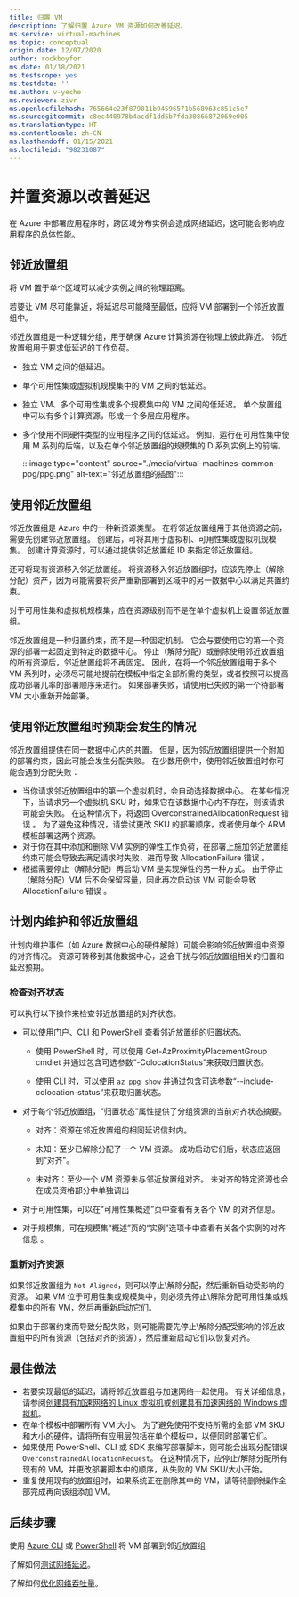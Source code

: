 ```yaml
---
title: 归置 VM
description: 了解归置 Azure VM 资源如何改善延迟。
ms.service: virtual-machines
ms.topic: conceptual
origin.date: 12/07/2020
author: rockboyfor
ms.date: 01/18/2021
ms.testscope: yes
ms.testdate: ''
ms.author: v-yeche
ms.reviewer: zivr
ms.openlocfilehash: 765664e23f879011b94596571b568963c851c5e7
ms.sourcegitcommit: c8ec440978b4acdf1dd5b7fda30866872069e005
ms.translationtype: HT
ms.contentlocale: zh-CN
ms.lasthandoff: 01/15/2021
ms.locfileid: "98231087"
---
```

<!--Verified successfully from renamed articles-->
# <a name="co-locate-resources-for-improved-latency"></a>并置资源以改善延迟

在 Azure 中部署应用程序时，跨区域分布实例会造成网络延迟，这可能会影响应用程序的总体性能。 

<!--Not Available on or availability zones-->

## <a name="proximity-placement-groups"></a>邻近放置组

将 VM 置于单个区域可以减少实例之间的物理距离。

<!--Not Available on single availability zone-->

若要让 VM 尽可能靠近，将延迟尽可能降至最低，应将 VM 部署到一个邻近放置组中。

邻近放置组是一种逻辑分组，用于确保 Azure 计算资源在物理上彼此靠近。 邻近放置组用于要求低延迟的工作负荷。

- 独立 VM 之间的低延迟。
- 单个可用性集或虚拟机规模集中的 VM 之间的低延迟。 
- 独立 VM、多个可用性集或多个规模集中的 VM 之间的低延迟。 单个放置组中可以有多个计算资源，形成一个多层应用程序。 
- 多个使用不同硬件类型的应用程序之间的低延迟。 例如，运行在可用性集中使用 M 系列的后端，以及在单个邻近放置组的规模集的 D 系列实例上的前端。

    :::image type="content" source="./media/virtual-machines-common-ppg/ppg.png" alt-text="邻近放置组的插图":::

## <a name="using-proximity-placement-groups"></a>使用邻近放置组 

邻近放置组是 Azure 中的一种新资源类型。 在将邻近放置组用于其他资源之前，需要先创建邻近放置组。 创建后，可将其用于虚拟机、可用性集或虚拟机规模集。 创建计算资源时，可以通过提供邻近放置组 ID 来指定邻近放置组。 

还可将现有资源移入邻近放置组。 将资源移入邻近放置组时，应该先停止（解除分配）资产，因为可能需要将资产重新部署到区域中的另一数据中心以满足共置约束。 

对于可用性集和虚拟机规模集，应在资源级别而不是在单个虚拟机上设置邻近放置组。 

邻近放置组是一种归置约束，而不是一种固定机制。 它会与要使用它的第一个资源的部署一起固定到特定的数据中心。 停止（解除分配）或删除使用邻近放置组的所有资源后，邻近放置组将不再固定。 因此，在将一个邻近放置组用于多个 VM 系列时，必须尽可能地提前在模板中指定全部所需的类型，或者按照可以提高成功部署几率的部署顺序来进行。 如果部署失败，请使用已失败的第一个待部署 VM 大小重新开始部署。

## <a name="what-to-expect-when-using-proximity-placement-groups"></a>使用邻近放置组时预期会发生的情况 
邻近放置组提供在同一数据中心内的共置。 但是，因为邻近放置组提供一个附加的部署约束，因此可能会发生分配失败。 在少数用例中，使用邻近放置组时你可能会遇到分配失败：

- 当你请求邻近放置组中的第一个虚拟机时，会自动选择数据中心。 在某些情况下，当请求另一个虚拟机 SKU 时，如果它在该数据中心内不存在，则该请求可能会失败。 在这种情况下，将返回 OverconstrainedAllocationRequest 错误  。 为了避免这种情况，请尝试更改 SKU 的部署顺序，或者使用单个 ARM 模板部署这两个资源。
- 对于你在其中添加和删除 VM 实例的弹性工作负荷，在部署上施加邻近放置组约束可能会导致去满足请求时失败，进而导致 AllocationFailure 错误  。 
- 根据需要停止（解除分配）再启动 VM 是实现弹性的另一种方式。 由于停止（解除分配）VM 后不会保留容量，因此再次启动该 VM 可能会导致 AllocationFailure 错误  。

## <a name="planned-maintenance-and-proximity-placement-groups"></a>计划内维护和邻近放置组

计划内维护事件（如 Azure 数据中心的硬件解除）可能会影响邻近放置组中资源的对齐情况。 资源可转移到其他数据中心，这会干扰与邻近放置组相关的归置和延迟预期。

### <a name="check-the-alignment-status"></a>检查对齐状态

可以执行以下操作来检查邻近放置组的对齐状态。

- 可以使用门户、CLI 和 PowerShell 查看邻近放置组的归置状态。

    - 使用 PowerShell 时，可以使用 Get-AzProximityPlacementGroup cmdlet 并通过包含可选参数“-ColocationStatus”来获取归置状态。

    - 使用 CLI 时，可以使用 `az ppg show` 并通过包含可选参数“--include-colocation-status”来获取归置状态。

- 对于每个邻近放置组，“归置状态”属性提供了分组资源的当前对齐状态摘要。 

    - 对齐：资源在邻近放置组的相同延迟信封内。

    - 未知：至少已解除分配了一个 VM 资源。 成功启动它们后，状态应返回到“对齐”。

    - 未对齐：至少一个 VM 资源未与邻近放置组对齐。 未对齐的特定资源也会在成员资格部分中单独调出

- 对于可用性集，可以在“可用性集概述”页中查看有关各个 VM 的对齐信息。

- 对于规模集，可在规模集“概述”页的“实例”选项卡中查看有关各个实例的对齐信息 。 

### <a name="re-align-resources"></a>重新对齐资源 

如果邻近放置组为 `Not Aligned`，则可以停止\解除分配，然后重新启动受影响的资源。 如果 VM 位于可用性集或规模集中，则必须先停止\解除分配可用性集或规模集中的所有 VM，然后再重新启动它们。

如果由于部署约束而导致分配失败，则可能需要先停止\解除分配受影响的邻近放置组中的所有资源（包括对齐的资源），然后重新启动它们以恢复对齐。

## <a name="best-practices"></a>最佳做法 
- 若要实现最低的延迟，请将邻近放置组与加速网络一起使用。 有关详细信息，请参阅[创建具有加速网络的 Linux 虚拟机](../virtual-network/create-vm-accelerated-networking-cli.md)或[创建具有加速网络的 Windows 虚拟机](../virtual-network/create-vm-accelerated-networking-powershell.md)。
- 在单个模板中部署所有 VM 大小。 为了避免使用不支持所需的全部 VM SKU 和大小的硬件，请将所有应用层包括在单个模板中，以便同时部署它们。
- 如果使用 PowerShell、CLI 或 SDK 来编写部署脚本，则可能会出现分配错误 `OverconstrainedAllocationRequest`。 在这种情况下，应停止/解除分配所有现有的 VM，并更改部署脚本中的顺序，从失败的 VM SKU/大小开始。 
- 重复使用现有的放置组时，如果系统正在删除其中的 VM，请等待删除操作全部完成再向该组添加 VM。

<!--Not Available on Availability zone-->

## <a name="next-steps"></a>后续步骤

使用 [Azure CLI](./linux/proximity-placement-groups.md) 或 [PowerShell](./windows/proximity-placement-groups.md) 将 VM 部署到邻近放置组

了解如何[测试网络延迟](../virtual-network/virtual-network-test-latency.md)。

了解如何[优化网络吞吐量](../virtual-network/virtual-network-optimize-network-bandwidth.md)。  

<!--Not Available on [use proximity placement groups with SAP applications](./workloads/sap/sap-proximity-placement-scenarios.md)-->
<!-- Update_Description: new article about co location -->
<!--NEW.date: 01/04/2021-->